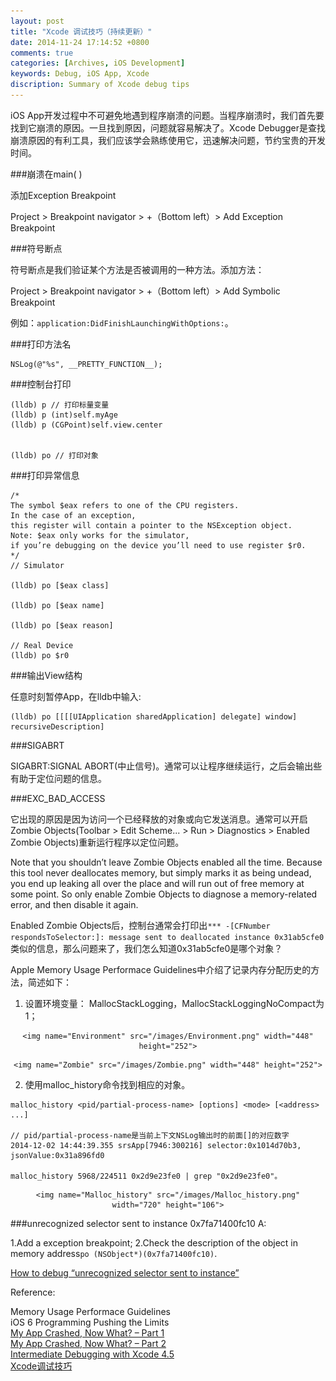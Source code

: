 ```yaml
---
layout: post
title: "Xcode 调试技巧（持续更新）"
date: 2014-11-24 17:14:52 +0800
comments: true
categories: [Archives, iOS Development]
keywords: Debug, iOS App, Xcode
discription: Summary of Xcode debug tips
---
```

iOS App开发过程中不可避免地遇到程序崩溃的问题。当程序崩溃时，我们首先要找到它崩溃的原因。一旦找到原因，问题就容易解决了。Xcode Debugger是查找崩溃原因的有利工具，我们应该学会熟练使用它，迅速解决问题，节约宝贵的开发时间。

###崩溃在main( )

添加Exception Breakpoint

Project > Breakpoint navigator > +（Bottom left）> Add Exception Breakpoint

###符号断点

符号断点是我们验证某个方法是否被调用的一种方法。添加方法：

Project > Breakpoint navigator > +（Bottom left）> Add Symbolic Breakpoint

例如：`application:DidFinishLaunchingWithOptions:`。

###打印方法名

```
NSLog(@"%s", __PRETTY_FUNCTION__);

``` 

###控制台打印

```
(lldb) p // 打印标量变量
(lldb) p (int)self.myAge
(lldb) p (CGPoint)self.view.center


(lldb) po // 打印对象

```
<!-- more -->

###打印异常信息

```
/*
The symbol $eax refers to one of the CPU registers.    
In the case of an exception,   
this register will contain a pointer to the NSException object.   
Note: $eax only works for the simulator,   
if you’re debugging on the device you’ll need to use register $r0.  
*/
// Simulator

(lldb) po [$eax class]

(lldb) po [$eax name]

(lldb) po [$eax reason]

// Real Device
(lldb) po $r0
```

###输出View结构

任意时刻暂停App，在lldb中输入:

```
(lldb) po [[[[UIApplication sharedApplication] delegate] window] recursiveDescription]

```

###SIGABRT

SIGABRT:SIGNAL ABORT(中止信号)。通常可以让程序继续运行，之后会输出些有助于定位问题的信息。

###EXC_BAD_ACCESS

它出现的原因是因为访问一个已经释放的对象或向它发送消息。通常可以开启Zombie Objects(Toolbar > Edit Scheme... > Run > Diagnostics > Enabled Zombie Objects)重新运行程序以定位问题。

Note that you shouldn’t leave Zombie Objects enabled all the time. Because this tool never deallocates memory, but simply marks it as being undead, you end up leaking all over the place and will run out of free memory at some point. So only enable Zombie Objects to diagnose a memory-related error, and then disable it again.

Enabled Zombie Objects后，控制台通常会打印出`*** -[CFNumber respondsToSelector:]: message sent to deallocated instance 0x31ab5cfe0`类似的信息，那么问题来了，我们怎么知道0x31ab5cfe0是哪个对象？

Apple Memory Usage Performace Guidelines中介绍了记录内存分配历史的方法，简述如下：

1. 设置环境变量： MallocStackLogging，MallocStackLoggingNoCompact为1；

<div style="text-align: center" markdown="1">

	<img name="Environment" src="/images/Environment.png" width="448" height="252">

</div>

<div style="text-align: center" markdown="1">

	<img name="Zombie" src="/images/Zombie.png" width="448" height="252">

</div>

2. 使用malloc_history命令找到相应的对象。

```
malloc_history <pid/partial-process-name> [options] <mode> [<address> ...]

// pid/partial-process-name是当前上下文NSLog输出时的前面[]的对应数字
2014-12-02 14:44:39.355 srsApp[7946:300216] selector:0x1014d70b3, jsonValue:0x31a896fd0

malloc_history 5968/224511 0x2d9e23fe0 | grep "0x2d9e23fe0"。
```

<div style="text-align: center" markdown="1">

	<img name="Malloc_history" src="/images/Malloc_history.png" width="720" height="106">

</div>

###unrecognized selector sent to instance 0x7fa71400fc10
A: 

1.Add a exception breakpoint;
2.Check the description of the object in memory address`po (NSObject*)(0x7fa71400fc10)`.

[How to debug “unrecognized selector sent to instance”](http://stackoverflow.com/questions/37928924/how-to-debug-unrecognized-selector-sent-to-instance)

Reference:

Memory Usage Performace Guidelines   
iOS 6 Programming Pushing the Limits  
[My App Crashed, Now What? – Part 1](http://www.raywenderlich.com/10209/my-app-crashed-now-what-part-1)    
[My App Crashed, Now What? – Part 2](http://www.raywenderlich.com/10505/my-app-crashed-now-what-part-2)  
[Intermediate Debugging with Xcode 4.5](http://www.raywenderlich.com/28289/debugging-ios-apps-in-xcode-4-5)     
[Xcode调试技巧](http://www.iwangke.me/2013/01/15/xcode-debugging-tips/)
